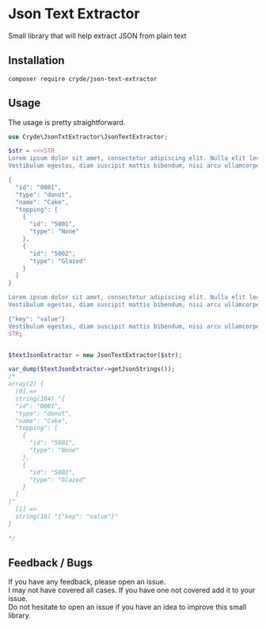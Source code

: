 
# Json Text Extractor

Small library that will help extract JSON from plain text

## Installation 

```
composer require cryde/json-text-extractor
```

## Usage

The usage is pretty straightforward.

```php
use Cryde\JsonTxtExtractor\JsonTextExtractor;

$str = <<<STR
Lorem ipsum dolor sit amet, consectetur adipiscing elit. Nulla elit lectus, volutpat eget turpis id, bibendum convallis erat. Ut posuere sapien felis, at ornare elit vulputate ut. 
Vestibulum egestas, diam suscipit mattis bibendum, nisi arcu ullamcorper justo.

{
  "id": "0001",
  "type": "donut",
  "name": "Cake",
  "topping": [
    {
      "id": "5001",
      "type": "None"
    },
    {
      "id": "5002",
      "type": "Glazed"
    }
  ]
}

Lorem ipsum dolor sit amet, consectetur adipiscing elit. Nulla elit lectus, volutpat eget turpis id, bibendum convallis erat. Ut posuere sapien felis, at ornare elit vulputate ut. 
Vestibulum egestas, diam suscipit mattis bibendum, nisi arcu ullamcorper justo.

{"key": "value"}
Vestibulum egestas, diam suscipit mattis bibendum, nisi arcu ullamcorper justo.
STR;


$textJsonExtractor = new JsonTextExtractor($str);

var_dump($textJsonExtractor->getJsonStrings());
/*
array(2) {
  [0] =>
  string(184) "{
  "id": "0001",
  "type": "donut",
  "name": "Cake",
  "topping": [
    {
      "id": "5001",
      "type": "None"
    },
    {
      "id": "5002",
      "type": "Glazed"
    }
  ]
}"
  [1] =>
  string(16) "{"key": "value"}"
}

*/
```


## Feedback / Bugs

If you have any feedback, please open an issue.  
I may not have covered all cases. If you have one not covered add it to your issue.  
Do not hesitate to open an issue if you have an idea to improve this small library.